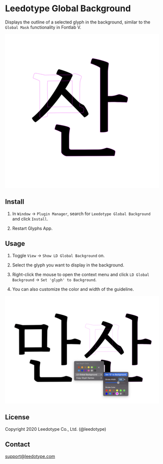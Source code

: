 # Leedotype Global Background

Displays the outline of a selected glyph in the background, similar to the `Global Mask` functionality in Fontlab V.

![screenshot](./images/screenshot.png)

## Install

1. In `Window` → `Plugin Manager`, search for `Leedotype Global Background` and click `Install`.

2. Restart Glyphs App.

## Usage

1. Toggle `View` → `Show LD Global Background` on.

2. Select the glyph you want to display in the background.

3. Right-click the mouse to open the context menu and click `LD Global Background` → `Set 'glyph' to Background`.

4. You can also customize the color and width of the guideline.

![usage](./images/usage.png)

## License

Copyright 2020 Leedotype Co., Ltd. (@leedotype)

## Contact

support@leedotype.com
